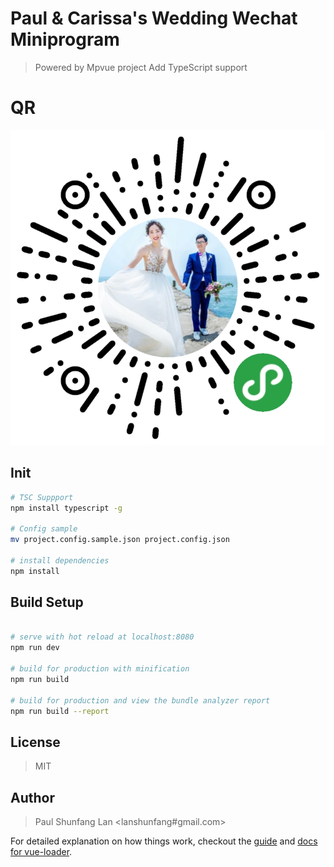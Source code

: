 # Paul & Carissa's Wedding Wechat Miniprogram

> Powered by Mpvue project
> Add TypeScript support

# QR

![Mini Program QR](./src/static/mini-program-qr.jpg)

## Init

``` bash
# TSC Suppport
npm install typescript -g

# Config sample
mv project.config.sample.json project.config.json

# install dependencies
npm install
```

## Build Setup

``` bash

# serve with hot reload at localhost:8080
npm run dev

# build for production with minification
npm run build

# build for production and view the bundle analyzer report
npm run build --report
```

## License
> MIT

## Author
> Paul Shunfang Lan <lanshunfang#gmail.com>

For detailed explanation on how things work, checkout the [guide](http://vuejs-templates.github.io/webpack/) and [docs for vue-loader](http://vuejs.github.io/vue-loader).
